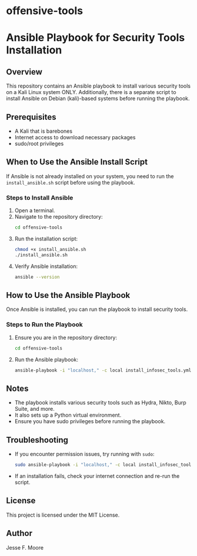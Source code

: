 # offensive-tools
 
# Ansible Playbook for Security Tools Installation

## Overview
This repository contains an Ansible playbook to install various security tools on a Kali Linux system ONLY. Additionally, there is a separate script to install Ansible on Debian (kali)-based systems before running the playbook.

## Prerequisites
- A Kali that is barebones
- Internet access to download necessary packages
- sudo/root privileges

## When to Use the Ansible Install Script
If Ansible is not already installed on your system, you need to run the `install_ansible.sh` script before using the playbook.

### Steps to Install Ansible
1. Open a terminal.
2. Navigate to the repository directory:
   ```bash
   cd offensive-tools
   ```
3. Run the installation script:
   ```bash
   chmod +x install_ansible.sh
   ./install_ansible.sh
   ```
4. Verify Ansible installation:
   ```bash
   ansible --version
   ```

## How to Use the Ansible Playbook
Once Ansible is installed, you can run the playbook to install security tools.

### Steps to Run the Playbook
1. Ensure you are in the repository directory:
   ```bash
   cd offensive-tools
   ```
2. Run the Ansible playbook:
   ```bash
   ansible-playbook -i "localhost," -c local install_infosec_tools.yml
   ```

## Notes
- The playbook installs various security tools such as Hydra, Nikto, Burp Suite, and more.
- It also sets up a Python virtual environment.
- Ensure you have sudo privileges before running the playbook.

## Troubleshooting
- If you encounter permission issues, try running with `sudo`:
  ```bash
  sudo ansible-playbook -i "localhost," -c local install_infosec_tools.yml
  ```
- If an installation fails, check your internet connection and re-run the script.

## License
This project is licensed under the MIT License.

## Author
Jesse F. Moore
